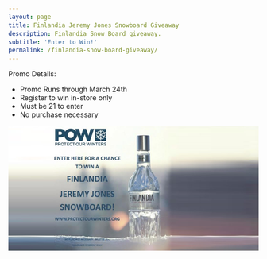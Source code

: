 ```yaml
---
layout: page
title: Finlandia Jeremy Jones Snowboard Giveaway
description: Finlandia Snow Board giveaway.
subtitle: 'Enter to Win!'
permalink: /finlandia-snow-board-giveaway/
---
```



Promo Details:

* Promo Runs through March 24th
* Register to win in-store only
* Must be 21 to enter
* No purchase necessary

![Finlandia Snow Board giveaway](/assets/images/slider/pow.jpg)